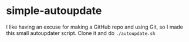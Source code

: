 # simple-autoupdate
I like having an excuse for making a GitHub repo and using Git, so I made this small autoupdater script. Clone it and do `./autoupdate.sh`
